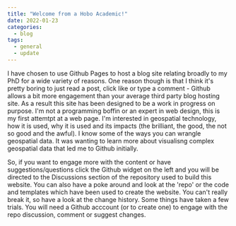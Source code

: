 ```yaml
---
title: "Welcome from a Hobo Academic!"
date: 2022-01-23
categories:
  - blog
tags:
  - general
  - update
---
```

I have chosen to use Github Pages to host a blog site relating broadly to my PhD for a wide variety of reasons.  One reason though is that I think it's pretty boring to just read a post, click like or type a comment - Github allows a bit more engagement than your average third party blog hosting site.   As a result this site has been designed to be a work in progress on purpose.  I'm not a programming boffin or an expert in web design, this is my first attemtpt at a web page.  I'm interested in geospatial technology, how it is used, why it is used and its impacts (the brilliant, the good, the not so good and the awful). I know some of the ways you can wrangle geospatial data.  It was wanting to learn more about visualisng complex geospatial data that led me to Github initially. 

So, if you want to engage more with the content or have suggestions/questions click the Github widget on the left and you will be directed to the Discussions section of the repository used to build this website. You can also have a poke around and look at the 'repo' or the code and templates which have been used to create the website. You can't really break it, so have a look at the change history.  Some things have taken a few trials.  You will need a Github acccount (or to create one) to engage with the repo discussion,  comment or suggest changes. 
